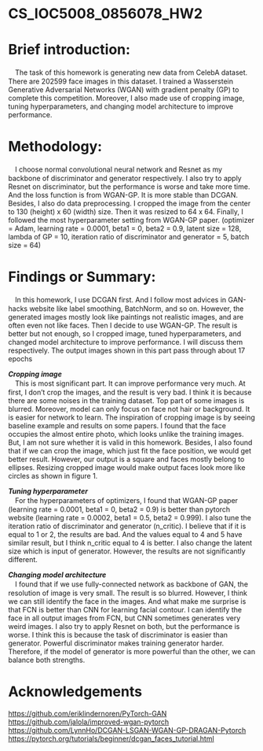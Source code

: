 # CS_IOC5008_0856078_HW2

# Brief introduction:
　The task of this homework is generating new data from CelebA dataset. There are 202599 face images in this dataset. I trained a Wasserstein Generative Adversarial Networks (WGAN) with gradient penalty (GP) to complete this competition. Moreover, I also made use of cropping image, tuning hyperparameters, and changing model architecture to improve performance.
 
# Methodology:
　I choose normal convolutional neural network and Resnet as my backbone of discriminator and generator respectively. I also try to apply Resnet on discriminator, but the performance is worse and take more time. And the loss function is from WGAN-GP. It is more stable than DCGAN. Besides, I also do data preprocessing. I cropped the image from the center to 130 (height) x 60 (width) size. Then it was resized to 64 x 64. Finally, I followed the most hyperparameter setting from WGAN-GP paper. (optimizer = Adam, learning rate = 0.0001, beta1 = 0, beta2 = 0.9, latent size = 128, lambda of GP = 10, iteration ratio of discriminator and generator = 5, batch size = 64)
 
# Findings or Summary:
　In this homework, I use DCGAN first. And I follow most advices in GAN-hacks website like label smoothing, BatchNorm, and so on. However, the generated images mostly look like paintings not realistic images, and are often even not like faces. Then I decide to use WGAN-GP. The result is better but not enough, so I cropped image, tuned hyperparameters, and changed model architecture to improve performance. I will discuss them respectively. The output images shown in this part pass through about 17 epochs  
 
***Cropping image***  
　This is most significant part. It can improve performance very much. At first, I don’t crop the images, and the result is very bad. I think it is because there are some noises in the training dataset. Top part of some images is blurred. Moreover, model can only focus on face not hair or background. It is easier for network to learn. The inspiration of cropping image is by seeing baseline example and results on some papers. I found that the face occupies the almost entire photo, which looks unlike the training images. But, I am not sure whether it is valid in this homework.
Besides, I also found that if we can crop the image, which just fit the face position, we would get better result. However, our output is a square and faces mostly belong to ellipses. Resizing cropped image would make output faces look more like circles as shown in figure 1.   

***Tuning hyperparameter***  
　For the hyperparameters of optimizers, I found that WGAN-GP paper (learning rate = 0.0001, beta1 = 0, beta2 = 0.9) is better than pytorch website (learning rate = 0.0002, beta1 = 0.5, beta2 = 0.999). I also tune the iteration ratio of discriminator and generator (n_critic). I believe that if it is equal to 1 or 2, the results are bad. And the values equal to 4 and 5 have similar result, but I think n_critic equal to 4 is better. I also change the latent size which is input of generator. However, the results are not significantly different.  
 
***Changing model architecture***  
　I found that if we use fully-connected network as backbone of GAN, the resolution of image is very small. The result is so blurred. However, I think we can still identify the face in the images. And what make me surprise is that FCN is better than CNN for learning facial contour. I can identify the face in all output images from FCN, but CNN sometimes generates very weird images. I also try to apply Resnet on both, but the performance is worse. I think this is because the task of discriminator is easier than generator. Powerful discriminator makes training generator harder. Therefore, if the model of generator is more powerful than the other, we can balance both strengths.

# Acknowledgements
https://github.com/eriklindernoren/PyTorch-GAN  
https://github.com/jalola/improved-wgan-pytorch  
https://github.com/LynnHo/DCGAN-LSGAN-WGAN-GP-DRAGAN-Pytorch  
https://pytorch.org/tutorials/beginner/dcgan_faces_tutorial.html
